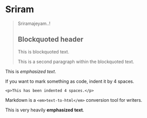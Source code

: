 # Sriram
>
> Sriramajeyam..!
>
> ## Blockquoted header
>
> This is blockquoted text.
>
> This is a second paragraph within the blockquoted text.


This is *emphasized* _text_.


If you want to mark something as code, indent it by 4 spaces.

    <p>This has been indented 4 spaces.</p>


Markdown is a `<em>text-to-html</em>` conversion tool for writers.


This is very heavily **emphasized** __text__.



